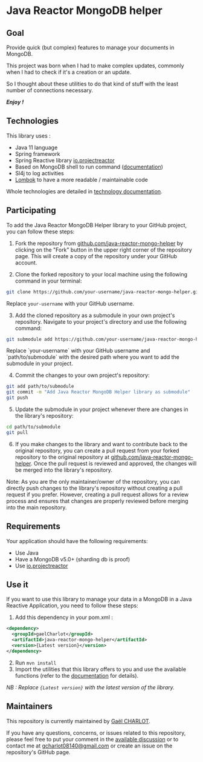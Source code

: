 # Java Reactor MongoDB helper

## Goal
Provide quick (but complex) features to manage your documents in MongoDB.

This project was born when I had to make complex updates, commonly when I had to check if it's a creation or an update.

So I thought about these utilities to do that kind of stuff with the least number of connections necessary.

***Enjoy !***

## Technologies
This library uses :
- Java 11 language
- Spring framework
- Spring Reactive library [io.projectreactor](https://projectreactor.io/docs)
- Based on MongoDB shell to run command ([documentation](https://www.mongodb.com/docs/manual/reference/command/))
- Sl4j to log activities
- [Lombok](https://projectlombok.org/features/) to have a more readable / maintainable code

Whole technologies are detailed in [technology documentation](docs/TECHNO.md).

## Participating
To add the Java Reactor MongoDB Helper library to your GitHub project, you can follow these steps:

1. Fork the repository from [github.com/java-reactor-mongo-helper](https://github.com/java-reactor-mongo-helper) by clicking on the "Fork" button in the upper right corner of the repository page. This will create a copy of the repository under your GitHub account.

2. Clone the forked repository to your local machine using the following command in your terminal:

```bash
git clone https://github.com/your-username/java-reactor-mongo-helper.git
```

Replace `your-username` with your GitHub username.

3. Add the cloned repository as a submodule in your own project's repository. Navigate to your project's directory and use the following command:

```bash
git submodule add https://github.com/your-username/java-reactor-mongo-helper.git path/to/submodule
```

Replace \`your-username\` with your GitHub username and \`path/to/submodule\` with the desired path where you want to add the submodule in your project.

4. Commit the changes to your own project's repository:

```bash
git add path/to/submodule
git commit -m "Add Java Reactor MongoDB Helper library as submodule"
git push
```

5. Update the submodule in your project whenever there are changes in the library's repository:
```bash
cd path/to/submodule
git pull
```

6. If you make changes to the library and want to contribute back to the original repository, you can create a pull request from your forked repository to the original repository at [github.com/java-reactor-mongo-helper](https://github.com/java-reactor-mongo-helper). Once the pull request is reviewed and approved, the changes will be merged into the library's repository.

Note: As you are the only maintainer/owner of the repository, you can directly push changes to the library's repository without creating a pull request if you prefer. However, creating a pull request allows for a review process and ensures that changes are properly reviewed before merging into the main repository.


## Requirements
Your application should have the following requirements:
- Use Java
- Have a MongoDB v5.0+ (sharding db is proof)
- Use [io.projectreactor](https://projectreactor.io/docs)

## Use it
If you want to use this library to manage your data in a MongoDB in a Java Reactive Application, you need to follow these steps:
1. Add this dependency in your pom.xml :
```xml
<dependency>
  <groupId>gaelCharlot</groupId>
  <artifactId>java-reactor-mongo-helper</artifactId>
  <version>{Latest version}</version>
</dependency>
```
2. Run `mvn install`
3. Import the utilities that this library offers to you and use the available functions (refer to the [documentation](https://gaelcharlot.github.io/java-reactor-mongo-helper/javadoc/) for details).

_NB : Replace `{Latest version}` with the latest version of the library._

## Maintainers
This repository is currently maintained by [Gaël CHARLOT](https://github.com/gaelCharlot).

If you have any questions, concerns, or issues related to this repository, please feel free to put your comment in the [available discussion](https://github.com/gaelCharlot/java-reactor-mongo-helper/discussions/1) or to contact me at [gcharlot08140@gmail.com]() or create an issue on the repository's GitHub page.
